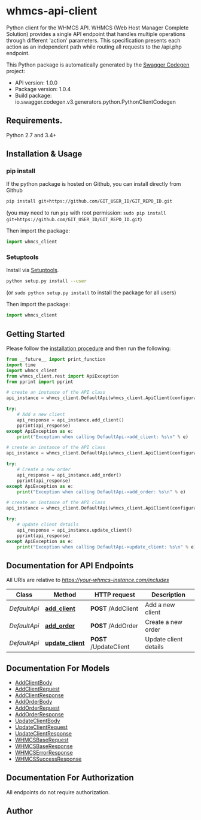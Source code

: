 # whmcs-api-client
Python client for the WHMCS API.  WHMCS (Web Host Manager Complete Solution) provides a single API endpoint that handles multiple operations through different 'action' parameters. This specification presents each action as an independent path while routing all requests to the /api.php endpoint. 

This Python package is automatically generated by the [Swagger Codegen](https://github.com/swagger-api/swagger-codegen) project:

- API version: 1.0.0
- Package version: 1.0.4
- Build package: io.swagger.codegen.v3.generators.python.PythonClientCodegen

## Requirements.

Python 2.7 and 3.4+

## Installation & Usage
### pip install

If the python package is hosted on Github, you can install directly from Github

```sh
pip install git+https://github.com/GIT_USER_ID/GIT_REPO_ID.git
```
(you may need to run `pip` with root permission: `sudo pip install git+https://github.com/GIT_USER_ID/GIT_REPO_ID.git`)

Then import the package:
```python
import whmcs_client 
```

### Setuptools

Install via [Setuptools](http://pypi.python.org/pypi/setuptools).

```sh
python setup.py install --user
```
(or `sudo python setup.py install` to install the package for all users)

Then import the package:
```python
import whmcs_client
```

## Getting Started

Please follow the [installation procedure](#installation--usage) and then run the following:

```python
from __future__ import print_function
import time
import whmcs_client
from whmcs_client.rest import ApiException
from pprint import pprint

# create an instance of the API class
api_instance = whmcs_client.DefaultApi(whmcs_client.ApiClient(configuration))

try:
    # Add a new client
    api_response = api_instance.add_client()
    pprint(api_response)
except ApiException as e:
    print("Exception when calling DefaultApi->add_client: %s\n" % e)

# create an instance of the API class
api_instance = whmcs_client.DefaultApi(whmcs_client.ApiClient(configuration))

try:
    # Create a new order
    api_response = api_instance.add_order()
    pprint(api_response)
except ApiException as e:
    print("Exception when calling DefaultApi->add_order: %s\n" % e)

# create an instance of the API class
api_instance = whmcs_client.DefaultApi(whmcs_client.ApiClient(configuration))

try:
    # Update client details
    api_response = api_instance.update_client()
    pprint(api_response)
except ApiException as e:
    print("Exception when calling DefaultApi->update_client: %s\n" % e)
```

## Documentation for API Endpoints

All URIs are relative to *https://your-whmcs-instance.com/includes*

Class | Method | HTTP request | Description
------------ | ------------- | ------------- | -------------
*DefaultApi* | [**add_client**](docs/DefaultApi.md#add_client) | **POST** /AddClient | Add a new client
*DefaultApi* | [**add_order**](docs/DefaultApi.md#add_order) | **POST** /AddOrder | Create a new order
*DefaultApi* | [**update_client**](docs/DefaultApi.md#update_client) | **POST** /UpdateClient | Update client details

## Documentation For Models

 - [AddClientBody](docs/AddClientBody.md)
 - [AddClientRequest](docs/AddClientRequest.md)
 - [AddClientResponse](docs/AddClientResponse.md)
 - [AddOrderBody](docs/AddOrderBody.md)
 - [AddOrderRequest](docs/AddOrderRequest.md)
 - [AddOrderResponse](docs/AddOrderResponse.md)
 - [UpdateClientBody](docs/UpdateClientBody.md)
 - [UpdateClientRequest](docs/UpdateClientRequest.md)
 - [UpdateClientResponse](docs/UpdateClientResponse.md)
 - [WHMCSBaseRequest](docs/WHMCSBaseRequest.md)
 - [WHMCSBaseResponse](docs/WHMCSBaseResponse.md)
 - [WHMCSErrorResponse](docs/WHMCSErrorResponse.md)
 - [WHMCSSuccessResponse](docs/WHMCSSuccessResponse.md)

## Documentation For Authorization

 All endpoints do not require authorization.


## Author


